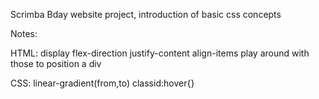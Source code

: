 Scrimba Bday website project, introduction of basic css concepts





Notes:

HTML:
display
flex-direction
justify-content
align-items
play around with those to position a div 

CSS:
linear-gradient(from,to)
classid:hover{}

